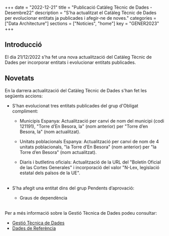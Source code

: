 +++
date        = "2022-12-21"
title       = "Publicació Catàleg Tècnic de Dades - Desembre22"
description = "S'ha actualitzat el Catàleg Tècnic de Dades per evolucionar entitats ja publicades i afegir-ne de noves."
categories  = ["Data Architecture"]
sections    = ["Notícies", "home"]
key = "GENER2023"
+++

## Introducció

El dia 21/12/2022 s'ha fet una nova actualització del Catàleg Tècnic de Dades per incorporar entitats i evolucionar entitats publicades.
 
## Novetats

En la darrera actualització del Catàleg Tècnic de Dades s'han fet les següents accions:

- S'han evolucionat tres entitats publicades del grup d'Obligat compliment:
  - Municipis Espanya: Actualització per canvi de nom del municipi (codi 121191), "Torre d’En Besora, la" (nom anterior) per "Torre d’en Besora, la" (nom actualitzat).<br>

  - Unitats poblacionals Espanya: Actualització per canvi de nom de 4 unitats poblacionals, "la Torre d’En Besora" (nom anterior) per "la Torre d’en Besora" (nom actualitzat).<br>

  - Diaris i butlletins oficials: Actualització de la URL del "Boletín Oficial de las Cortes Generales" i incorporació del valor "N-Lex, legislació estatal dels països de la UE".<br><br>

- S'ha afegit una entitat dins del grup Pendents d’aprovació:
  - Graus de dependència<br><br>

  
Per a més informació sobre la Gestió Tècnica de Dades podeu consultar:

* [Gestió Tècnica de Dades](https://canigo.ctti.gencat.cat/dadesref/gestiodades/)
* [Dades de Referència](https://canigo.ctti.gencat.cat/dadesref/dadesref/)

